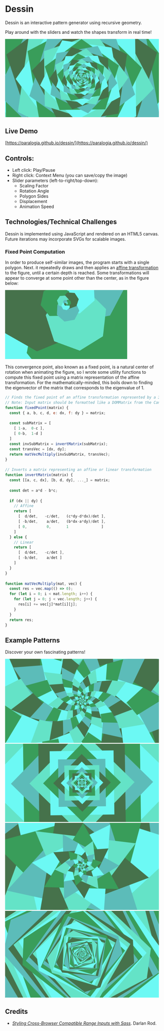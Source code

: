 # Dessin

Dessin is an interactive pattern generator using recursive geometry.

Play around with the sliders and watch the shapes transform in real time!

![example2](assets/images/dessin_big_2.png)

## Live Demo
[https://paralogia.github.io/dessin/](https://paralogia.github.io/dessin/)

## Controls:
* Left click: Play/Pause
* Right click: Context Menu (you can save/copy the image)
* Slider parameters (left-to-right/top-down):
  * Scaling Factor
  * Rotation Angle
  * Polygon Sides
  * Displacement
  * Animation Speed

## Technologies/Technical Challenges
Dessin is implemented using JavaScript and rendered on an HTML5 canvas. Future iterations may incorporate SVGs for scalable images.

### Fixed Point Computation
In order to produce self-similar images, the program starts with a single polygon. Next. it repeatedly draws and then applies an [affine transformation](https://en.wikipedia.org/wiki/Affine_transformation) to the figure, until a certain depth is reached. Some transformations will appear to converge at some point other than the center, as in the figure below:

<img src="assets/images/dessin_displaced.png" alt="fixed point example" width="400">

This convergence point, also known as a fixed point, is a natural center of rotation when animating the figure, so I wrote some utility functions to compute this fixed point using a matrix representation of the affine transformation. For the mathematically-minded, this boils down to finding the eigenvector of the matrix that corresponds to the eigenvalue of 1.

```js
// Finds the fixed point of an affine transformation represented by a 3x3 matrix
// Note: Input matrix should be formatted like a DOMMatrix from the Canvas API
function fixedPoint(matrix) {
  const { a, b, c, d, e: dx, f: dy } = matrix;

  const subMatrix = [
    [ 1-a,  0-c ],
    [ 0-b,  1-d ]
  ]
  const invSubMatrix = invertMatrix(subMatrix);
  const transVec = [dx, dy];
  return matVecMultiply(invSubMatrix, transVec);
}

// Inverts a matrix representing an affine or linear transformation
function invertMatrix(matrix) {
  const [[a, c, dx], [b, d, dy], ..._] = matrix;
  
  const det = a*d - b*c; 

  if (dx || dy) {
    // Affine
    return [
      [  d/det,   -c/det,   (c*dy-d*dx)/det ],
      [ -b/det,    a/det,   (b*dx-a*dy)/det ],
      [ 0,         0,       1               ]
    ]
  } else {
    // Linear
    return [
      [  d/det,   -c/det ],
      [ -b/det,    a/det ]  
    ]
  }
}

function matVecMultiply(mat, vec) {
  const res = vec.map(() => 0);
  for (let i = 0; i < mat.length; i++) {
    for (let j = 0; j < vec.length; j++) {
      res[i] += vec[j]*mat[i][j];
    }
  }
  return res;
}
```

## Example Patterns

Discover your own fascinating patterns!

![example4](assets/images/dessin_big_4.png)
![example1](assets/images/dessin_big_1.png)
![example3](assets/images/dessin_big_3.png)
![example5](assets/images/dessin_big_5.png)

## Credits
* [*Styling Cross-Browser Compatible Range Inputs with Sass*](https://github.com/darlanrod/input-range-sass). Darlan Rod.
